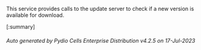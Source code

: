 






This service provides calls to the update server to check if a new version is available for download.

[:summary]

###### Auto generated by Pydio Cells Enterprise Distribution v4.2.5 on 17-Jul-2023
